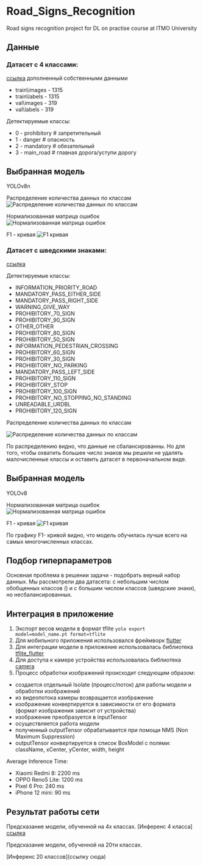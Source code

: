 # Road_Signs_Recognition
Road signs recognition project for DL on practise course at ITMO University

## Данные

### Датасет с 4 классами:
[ссылка](https://www.kaggle.com/datasets/valentynsichkar/traffic-signs-dataset-in-yolo-format)
дополненный собственными данными

- train\images - 1315
- train\labels - 1315
- val\images - 319
- val\labels - 319

Детектируемые классы:
- 0 - prohibitory # запретительный
- 1 - danger # опасность
- 2 - mandatory # обязательный
- 3 - main_road # главная дорога/уступи дорогу

## Выбранная модель

YOLOv8n

Распределение количества данных по классам
![Распределение количества данных по классам](https://github.com/Maria-Ul/Road_Signs_Recognition/blob/main/images/v8n_labels.jpg)


Нормализованная матрица ошибок
![Нормализованная матрица ошибок](https://github.com/Maria-Ul/Road_Signs_Recognition/blob/main/images/v8n_confusion_matrix_normalized.png)


F1 - кривая
![F1 кривая](https://github.com/Maria-Ul/Road_Signs_Recognition/blob/main/images/v8n_F1_curve.png)


### Датасет с шведскими знаками:
[ссылка](https://www.cvl.isy.liu.se/research/datasets/traffic-signs-dataset/)

Детектируемые классы:
- INFORMATION_PRIORITY_ROAD
- MANDATORY_PASS_EITHER_SIDE
- MANDATORY_PASS_RIGHT_SIDE
- WARNING_GIVE_WAY
- PROHIBITORY_70_SIGN
- PROHIBITORY_90_SIGN
- OTHER_OTHER
- PROHIBITORY_80_SIGN
- PROHIBITORY_50_SIGN
- INFORMATION_PEDESTRIAN_CROSSING
- PROHIBITORY_60_SIGN
- PROHIBITORY_30_SIGN
- PROHIBITORY_NO_PARKING
- MANDATORY_PASS_LEFT_SIDE
- PROHIBITORY_110_SIGN
- PROHIBITORY_STOP
- PROHIBITORY_100_SIGN
- PROHIBITORY_NO_STOPPING_NO_STANDING
- UNREADABLE_URDBL
- PROHIBITORY_120_SIGN

Распределение количества данных по классам


![Распределение количества данных по классам](https://github.com/Maria-Ul/Road_Signs_Recognition/blob/main/images/labels.jpg)


По распределению видно, что данные не сбалансированны. Но для того, чтобы охватить большее число знаков мы решили не удалять малочисленные классы и оставить датасет в первоначальном виде.

## Выбранная модель


YOLOv8

Нормализованная матрица ошибок
![Нормализованная матрица ошибок](https://github.com/Maria-Ul/Road_Signs_Recognition/blob/main/images/confusion_matrix_normalized.png)


F1 - кривая
![F1 кривая](https://github.com/Maria-Ul/Road_Signs_Recognition/blob/main/images/F1_curve.png)

По графику  F1- кривой видно, что модель обучилась лучше всего на самых многочисленных классах.

## Подбор гиперпараметров


Основная проблема в решении задачи - подобрать верный набор данных. Мы рассмотрели два датасета: с небольшим числом обобщенных классов () и с большим числом классов (шведские знаки), но несбалансированных. 




## Интеграция в приложение

1. Экспорт весов модели в формат tflite `yolo export model=model_name.pt format=tflite`
2. Для мобильного приложения использовался фреймворк [flutter](https://docs.flutter.dev/get-started/install)
3. Для интеграции модели в приложение использовалась библиотека [tflite_flutter](https://pub.dev/packages/tflite_flutter)
4. Для доступа к камере устройства использовалась библиотека [camera](https://pub.dev/packages/camera)
5. Процесс обработки изображений происходит следующим образом:
  - создается отдельный Isolate (процесс/поток) для работы модели и обработки изображений
  - из видеопотока камеры возвращается изображение
  - изображение конвертируется в зависимости от его формата (формат изображения зависит от устройства)
  - изображение преобразуется в inputTensor
  - осуществляется работа модели
  - полученный outputTensor обрабатывается при помощи NMS (Non Maximum Suppression)
  - outputTensor конвертируется в список BoxModel с полями: className, xCenter, yCenter, width, height

Average Inference Time:
- Xiaomi Redmi 8: 2200 ms
- OPPO Reno5 Lite: 1200 ms
- Pixel 6 Pro: 240 ms
- iPhone 12 mini: 90 ms

## Результат работы сети 

Предсказание модели, обученной на 4х классах.
[Инференс 4 класса]
[ссылка](https://drive.google.com/file/d/1ALKQGH6weKxGl3DEC3QB8kTw7k-RSM4x/view?usp=drive_link)

Предсказание модели, обученной на 20ти классах.

[Инференс 20 классов](ссылку сюда)


